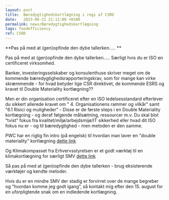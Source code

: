```yaml
---
layout: post
title:  Bæredygtighedskortlægning i regi af CSRD
date:   2023-06-21 21:11:00 +0100
permalink: news/Bæredygtighedskortlægning
tags: foodefficiency
ref: CSRD
---
```


**Pas på med at (gen)opfinde den dybe tallerken..... **

Pas på med at (gen)opfinde den dybe tallerken..... Særligt hvis du er ISO en certificeret virksomhed.

Banker, investeringsselskaber og konsulenthuse skriver meget om de kommende bæredygtighedsrapporteringskrav, som for mange kan virke skræmmende - for hvad betyder lige CSR direktivet, de kommende ESRS og kravet til Double Materiality kortlægning?? 

Men er din organisation certificeret efter en ISO ledelsesstandard efterlever du sikkert allerede kravet om " 4. Organisationens rammer og vilkår" samt "6.1 Risici og muligheder" - Disse er de første steps i en Double Materiality kortlægning - og deraf følgende målsætning, ressourcer m.v.
Du skal blot “tvist” fokus fra kvalitet/miljø/arbejdsmijø/IT sikkerhed eller hvad dit ISO fokus nu er - og til bæredygtighed - men metoden er den samme.

PWC har en rigtig fin intro (på engelsk) til hvordan man laver en "double materiality" kortlægning [dette link](https://www.pwc.nl/en/topics/sustainability/esg/corporate-sustainability-reporting-directive/csrd-double-materiality-assessment.html)

Og Klimakompasset fra Erhvervsstyrelsen er et godt værktøj til en klimakortlægning for særligt SMV [dette link](https://klimakompasset.dk/klimakompasset/)

Så pas på med at (gen)opfinde den dybe tallerken - brug eksisterende værktøjer og kendte metoder. 

Hvis du er en mindre SMV der stadig er forvirret over de mange begreber og "hvordan komme jeg godt igang”, så kontakt mig efter den 15. august for en uforpligtende snak om en indledende kortlægning.
